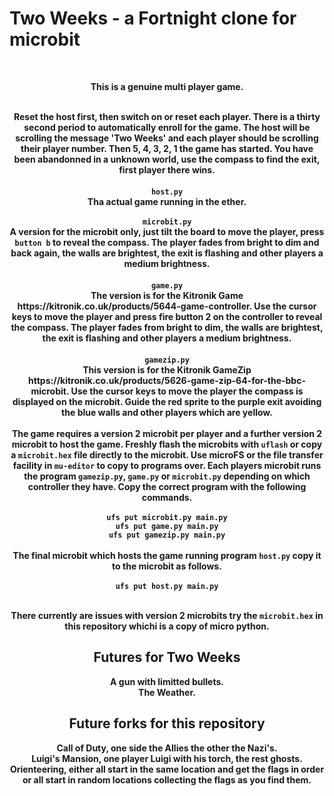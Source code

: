 <h1>Two Weeks - a Fortnight clone for microbit</h1>

<br/><b><center>
This is a genuine multi player game.  
<center/><b/><br/>
Reset the host first, then switch on or reset each player.  There is a thirty second period to automatically enroll for the game.  The host will be scrolling the message 'Two Weeks' and each player should be scrolling their player number.  Then 5, 4, 3, 2, 1 the game has started. You have been abandonned in a unknown world, use the compass to find the exit, first player there wins.
<br/><br/>
<b><code>host.py</code><b/><br/>
Tha actual game running in the ether.
<br/><br/>
<b><code>microbit.py</code></b><br/>
A version for the microbit only, just tilt the board to move the player, press
<code>button b</code> to reveal the compass.  The player fades from bright
to dim and back again, the walls are brightest, the exit is flashing and other players a medium brightness.
<br/><br/>
<b><code>game.py</code><b/><br/>
The version is for the Kitronik Game
https://kitronik.co.uk/products/5644-game-controller. Use the cursor keys to move the player and press fire button 2 on the controller to reveal the compass.  The player fades from bright to dim, the walls are brightest, the exit is flashing and other players a medium brightness.
<br/><br/>
<b><code>gamezip.py</code><b/><br/>
This version is for the  Kitronik
GameZip https://kitronik.co.uk/products/5626-game-zip-64-for-the-bbc-microbit.  Use the cursor keys to move the player the compass is displayed on the microbit.  Guide the red sprite to the purple exit avoiding the blue walls and other players which are yellow.
</br>
</br>
The game requires a version 2 microbit per player and a further version 2
microbit to host the game. Freshly flash the microbits with <code>uflash</code>
or copy a <code>microbit.hex</code> file directly to the microbit. Use microFS
or the file transfer facility in <code>mu-editor</code> to copy to programs
over. Each players microbit runs the program <code>gamezip.py</code>,
<code>game.py</code> or <code>microbit.py</code> depending on which controller they have.  Copy the correct program with the following commands.
<br/>
<br/>
<code>ufs put microbit.py main.py</code><br/>
<code>ufs put game.py main.py</code><br/>
<code>ufs put gamezip.py main.py</code><br/>
<br/>
The final microbit which hosts the game running program <code>host.py</code>
copy it to the microbit as follows.<br/><br/>
<code>ufs put host.py main.py</code><br/><br/>

There currently are issues with version 2 microbits try the `microbit.hex` in this repository whichi is a copy of micro python.

<h2>Futures for Two Weeks</h2>
A gun with limitted bullets.<br/>
The Weather.<br/>

<h2>Future forks for this repository</h2>
Call of Duty, one side the Allies the other the Nazi's.<br/>
Luigi's Mansion, one player Luigi with his torch, the rest ghosts.<br/>
Orienteering, either all start in the same location and get the flags in order or all start in random locations collecting the flags as you find them.<br/>